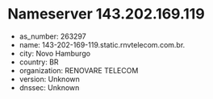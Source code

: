 # Nameserver 143.202.169.119

* as_number: 263297
* name: 143-202-169-119.static.rnvtelecom.com.br.
* city: Novo Hamburgo
* country: BR
* organization: RENOVARE TELECOM
* version: Unknown
* dnssec: Unknown
